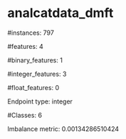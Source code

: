 # analcatdata_dmft

#instances: 797

#features: 4

  #binary_features: 1

  #integer_features: 3

  #float_features: 0

Endpoint type: integer

#Classes: 6

Imbalance metric: 0.00134286510424

